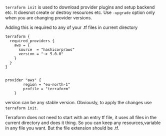 `terraform init` is used to download provider plugins and setup backend etc. It doesnot create or destroy resources etc. Use `-upgrade` option only when you are changing provider versions.

Adding this is required to any of your .tf files in current directory

```
terraform {
  required_providers {
    aws = {
      source  = "hashicorp/aws"
      version = "~> 5.0.0"
    }
  }
}


provider "aws" {
        region = "eu-north-1"
        profile = "terraform"
    }
```

version can be any stable version. Obviously, to apply the changes use `terraform init`.

Terraform does not need to start with an entry tf file, it uses all files in the current directory and does it thing. So you can keep any resources,variable in any file you want. But the file extension should be .tf.
